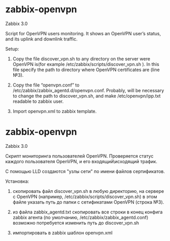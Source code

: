 # zabbix-openvpn 
Zabbix 3.0

Script for OpenVPN users monitoring.
It shows an OpenVPN user’s status, and its uplink and downlink traffic.

Setup:

1)	 Copy the file discover_vpn.sh to any directory on the server were  OpenVPN  is(for example	/etc/zabbix/scripts/discover_vpn.sh ). In this file specify the path to directory where OpenVPN certificates are (line №3).

2)	 Copy the file “openvpn.conf” to /etc/zabbix/zabbix_agentd.d/openvpn.conf. Probably, will be necessary to change the path to  discover_vpn.sh, and make /etc/openvpn/ipp.txt readable to zabbix user.

3)	 Import openvpn.xml to zabbix template.

# zabbix-openvpn 
Zabbix 3.0

Скрипт мониторинга пользователей OpenVPN.
Проверяется статус каждого пользователя OpenVPN, и его входящий\исходящий трафик.

С помощью LLD создаются "узлы сети" по имени файлов сертификатов.

Установка:
1)	скопировать файл discover_vpn.sh в любую директорию, на сервере с OpenVPN (например, /etc/zabbix/scripts/discover_vpn.sh)
	в этом файле указать путь до папки с сетификатами OpenVPN (строка №3).
	
2)	из файла zabbix_agentd.txt скопировать все строки в конец конфига zabbix агента (по умолчанию, /etc/zabbix/zabbix_agentd.conf)
	возможно потребуется изменить путь до discover_vpn.sh
	
3)	импортировать в zabbix шаблон openvpn.xml

